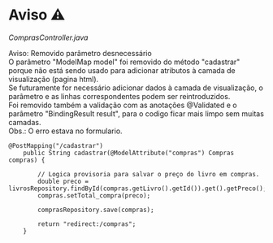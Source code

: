 
# Aviso ⚠

*ComprasController.java*

Aviso: Removido parâmetro desnecessário <br/>
O parâmetro "ModelMap model" foi removido do método "cadastrar" porque não está sendo usado para adicionar atributos à camada de visualização (pagina html).<br/>
Se futuramente for necessário adicionar dados à camada de visualização, o parâmetro e as linhas correspondentes podem ser reintroduzidos.<br/>
Foi removido também a validação com as anotações @Validated e o parâmetro "BindingResult result", para o codigo ficar mais limpo sem muitas camadas.<br/>
Obs.: O erro estava no formulario.

```
@PostMapping("/cadastrar")
	public String cadastrar(@ModelAttribute("compras") Compras compras) {

		// Logica provisoria para salvar o preço do livro em compras.
		double preco = livrosRepository.findById(compras.getLivro().getId()).get().getPreco();
		compras.setTotal_compra(preco);

        comprasRepository.save(compras);

		return "redirect:/compras";
	}
```
